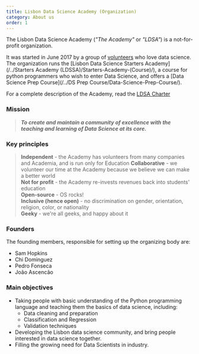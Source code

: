 ```yaml
---
title: Lisbon Data Science Academy (Organization)
category: About us
order: 1
---
```



The Lisbon Data Science Academy (_"The Academy"_ or _"LDSA"_) is a not-for-profit organization. 

It was started in June 2017 by a group of [volunteers](#founders) who love data science. The organization runs the [Lisbon Data Science Starters Academy](/../Starters Academy (LDSSA)/Starters-Academy-(Course)/), a course for python programmers who wish to enter Data Science, and offers a [Data Science Prep Course](/../DS Prep Course/Data-Science-Prep-Course/).

For a complete description of the Academy, read the [LDSA Charter](https://docs.google.com/document/d/1EDQF8lFZA0DYKhru57rxLI4d7s3ReiN90BFdjTHtP-Q/edit)  

### Mission
> _**To create and maintain a community of excellence with the teaching and learning of Data Science at its core.**_

### Key principles
> **Independent**    - the Academy has volunteers from many companies and Academia, and is run only for Education 
> **Collaborative**  - we volunteer our time at the Academy because we believe we can make a better world  
> **Not for profit** - the Academy re-invests revenues back into students' education   
> **Open-source**    - OS rocks!   
> **Inclusive (hence open)** - no discrimination on gender, orientation, religion, color, or nationality   
> **Geeky**          - we're all geeks, and happy about it   

### Founders

The founding members, responsible for setting up the organizing body are:
* Sam Hopkins
* Chi Dominguez
* Pedro Fonseca
* João Ascencão

### Main objectives 

* Taking people with basic understanding of the Python programming language and teaching them the basics of data science, including:
   * Data cleaning and preparation
   * Classification and Regression 
   * Validation techniques 
* Developing the Lisbon data science community, and bring people interested in data science together. 
* Filling the growing need for Data Scientists in industry.
